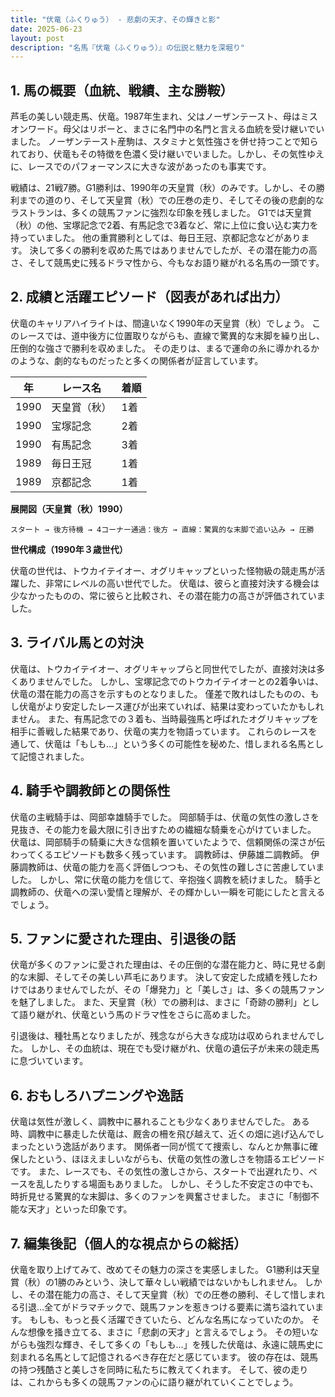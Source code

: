 ```yaml
---
title: "伏竜（ふくりゅう） - 悲劇の天才、その輝きと影"
date: 2025-06-23
layout: post
description: "名馬『伏竜（ふくりゅう）』の伝説と魅力を深堀り"
---
```


## 1. 馬の概要（血統、戦績、主な勝鞍）

芦毛の美しい競走馬、伏竜。1987年生まれ、父はノーザンテースト、母はミスオンワード。母父はリボーと、まさに名門中の名門と言える血統を受け継いでいました。  ノーザンテースト産駒は、スタミナと気性強さを併せ持つことで知られており、伏竜もその特徴を色濃く受け継いでいました。しかし、その気性ゆえに、レースでのパフォーマンスに大きな波があったのも事実です。

戦績は、21戦7勝。G1勝利は、1990年の天皇賞（秋）のみです。しかし、その勝利までの道のり、そして天皇賞（秋）での圧巻の走り、そしてその後の悲劇的なラストランは、多くの競馬ファンに強烈な印象を残しました。  G1では天皇賞（秋）の他、宝塚記念で2着、有馬記念で3着など、常に上位に食い込む実力を持っていました。  他の重賞勝利としては、毎日王冠、京都記念などがあります。  決して多くの勝利を収めた馬ではありませんでしたが、その潜在能力の高さ、そして競馬史に残るドラマ性から、今もなお語り継がれる名馬の一頭です。


## 2. 成績と活躍エピソード（図表があれば出力）

伏竜のキャリアハイライトは、間違いなく1990年の天皇賞（秋）でしょう。  このレースでは、道中後方に位置取りながらも、直線で驚異的な末脚を繰り出し、圧倒的な強さで勝利を収めました。  その走りは、まるで運命の糸に導かれるかのような、劇的なものだったと多くの関係者が証言しています。

| 年 | レース名          | 着順 |
|---|-----------------|-----|
| 1990 | 天皇賞（秋）      | 1着 |
| 1990 | 宝塚記念          | 2着 |
| 1990 | 有馬記念          | 3着 |
| 1989 | 毎日王冠          | 1着 |
| 1989 | 京都記念          | 1着 |


**展開図（天皇賞（秋）1990）**

```
スタート → 後方待機 → 4コーナー通過：後方 → 直線：驚異的な末脚で追い込み → 圧勝
```

**世代構成（1990年３歳世代）**

伏竜の世代は、トウカイテイオー、オグリキャップといった怪物級の競走馬が活躍した、非常にレベルの高い世代でした。  伏竜は、彼らと直接対決する機会は少なかったものの、常に彼らと比較され、その潜在能力の高さが評価されていました。


## 3. ライバル馬との対決

伏竜は、トウカイテイオー、オグリキャップらと同世代でしたが、直接対決は多くありませんでした。  しかし、宝塚記念でのトウカイテイオーとの2着争いは、伏竜の潜在能力の高さを示すものとなりました。  僅差で敗れはしたものの、もし伏竜がより安定したレース運びが出来ていれば、結果は変わっていたかもしれません。  また、有馬記念での３着も、当時最強馬と呼ばれたオグリキャップを相手に善戦した結果であり、伏竜の実力を物語っています。  これらのレースを通して、伏竜は「もしも…」という多くの可能性を秘めた、惜しまれる名馬として記憶されました。


## 4. 騎手や調教師との関係性

伏竜の主戦騎手は、岡部幸雄騎手でした。  岡部騎手は、伏竜の気性の激しさを見抜き、その能力を最大限に引き出すための繊細な騎乗を心がけていました。  伏竜は、岡部騎手の騎乗に大きな信頼を置いていたようで、信頼関係の深さが伝わってくるエピソードも数多く残っています。  調教師は、伊藤雄二調教師。  伊藤調教師は、伏竜の能力を高く評価しつつも、その気性の難しさに苦慮していました。  しかし、常に伏竜の能力を信じて、辛抱強く調教を続けました。  騎手と調教師の、伏竜への深い愛情と理解が、その輝かしい一瞬を可能にしたと言えるでしょう。


## 5. ファンに愛された理由、引退後の話

伏竜が多くのファンに愛された理由は、その圧倒的な潜在能力と、時に見せる劇的な末脚、そしてその美しい芦毛にあります。  決して安定した成績を残したわけではありませんでしたが、その「爆発力」と「美しさ」は、多くの競馬ファンを魅了しました。  また、天皇賞（秋）での勝利は、まさに「奇跡の勝利」として語り継がれ、伏竜という馬のドラマ性をさらに高めました。

引退後は、種牡馬となりましたが、残念ながら大きな成功は収められませんでした。  しかし、その血統は、現在でも受け継がれ、伏竜の遺伝子が未来の競走馬に息づいています。


## 6. おもしろハプニングや逸話

伏竜は気性が激しく、調教中に暴れることも少なくありませんでした。  ある時、調教中に暴走した伏竜は、厩舎の柵を飛び越えて、近くの畑に逃げ込んでしまったという逸話があります。  関係者一同が慌てて捜索し、なんとか無事に確保したという、ほほえましいながらも、伏竜の気性の激しさを物語るエピソードです。  また、レースでも、その気性の激しさから、スタートで出遅れたり、ペースを乱したりする場面もありました。  しかし、そうした不安定さの中でも、時折見せる驚異的な末脚は、多くのファンを興奮させました。  まさに「制御不能な天才」といった印象です。


## 7. 編集後記（個人的な視点からの総括）

伏竜を取り上げてみて、改めてその魅力の深さを実感しました。  G1勝利は天皇賞（秋）の1勝のみという、決して華々しい戦績ではないかもしれません。  しかし、その潜在能力の高さ、そして天皇賞（秋）での圧巻の勝利、そして惜しまれる引退…全てがドラマチックで、競馬ファンを惹きつける要素に満ち溢れています。  もしも、もっと長く活躍できていたら、どんな名馬になっていたのか。  そんな想像を掻き立てる、まさに「悲劇の天才」と言えるでしょう。  その短いながらも強烈な輝き、そして多くの「もしも…」を残した伏竜は、永遠に競馬史に刻まれる名馬として記憶されるべき存在だと感じています。  彼の存在は、競馬の持つ残酷さと美しさを同時に私たちに教えてくれます。  そして、彼の走りは、これからも多くの競馬ファンの心に語り継がれていくことでしょう。
